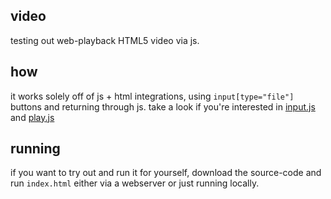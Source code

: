 ## video

testing out web-playback HTML5 video via js.

## how

it works solely off of js + html integrations, using `input[type="file"]` buttons and returning through js. take a look if you're interested in [input.js](https://github.com/plexiondev/video/blob/main/js/input.js) and [play.js](https://github.com/plexiondev/video/blob/main/js/play.js)

## running

if you want to try out and run it for yourself, download the source-code and run `index.html` either via a webserver or just running locally.